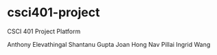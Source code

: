 # csci401-project
CSCI 401 Project Platform

Anthony Elevathingal
Shantanu Gupta
Joan Hong
Nav Pillai
Ingrid Wang
